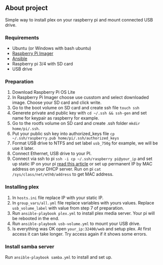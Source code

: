 ## About project

Simple way to install plex on your raspberry pi and mount connected USB drive.

### Requirements

- Ubuntu (or Windows with bash ubuntu)
- [Raspberry Pi Imager](https://www.raspberrypi.org/software/)
- [Ansible](https://docs.ansible.com/ansible/latest/installation_guide/intro_installation.html)
- Raspberry pi 3/4 with SD card
- USB drive

### Preparation

1. Download Raspberry Pi OS Lite
2. In Raspberry Pi Imager choose use cusstom and select downloaded image. Choose your SD card and click write.
3. Go to the boot volume on SD card and create ssh file `touch ssh`
4. Generete private and public key with `cd ~/.ssh && ssh-gen` and set name for keypair as raspberry for example.
5. Go to the rootfs volume on SD card and create .ssh folder `mkdir home/pi/.ssh`.
6. Put your public ssh key into authorized_keys file `cp ~/.ssh/raspberry.pub home/pi/.ssh/authorized_keys`
7. Format USB drive to NTFS and set label `usb_750g` for example, we will be use it later.
8. Connect Ethernet, USB drive to your PI.
9. Connect via ssh to pi `ssh -i cp ~/.ssh/raspberry pi@your_ip` and set up static IP on your pi [read this article](https://www.raspberrypi.org/documentation/configuration/tcpip/) or set up permanent IP by MAC address on your DHCP server. Run on pi `cat /sys/class/net/eth0/address` to get MAC address.

### Installing plex

1. In `hosts.ini` file replace IP with your static IP.
2. In `group_vars/all.yml` file replace variables with yours values. Replace `usb_volume_label` with value from step 7 of preparation.
3. Run `ansible-playbook plex.yml` to install plex media server. Your pi will be rebooted in the end.
4. Run `ansible-playbook usb-volume.yml` to mount your USB drive.
5. Is everything was OK open `your_ip:32400/web` and setup plex. At first access it can take longer. Try access again if it shows some errors.

### Install samba server

Run `ansible-playbook samba.yml` to install and set up.
